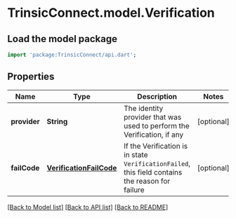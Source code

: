 # TrinsicConnect.model.Verification

## Load the model package
```dart
import 'package:TrinsicConnect/api.dart';
```

## Properties
Name | Type | Description | Notes
------------ | ------------- | ------------- | -------------
**provider** | **String** | The identity provider that was used to perform the Verification, if any | [optional] 
**failCode** | [**VerificationFailCode**](VerificationFailCode.md) | If the Verification is in state `VerificationFailed`, this field contains the reason for failure | [optional] 

[[Back to Model list]](../README.md#documentation-for-models) [[Back to API list]](../README.md#documentation-for-api-endpoints) [[Back to README]](../README.md)


